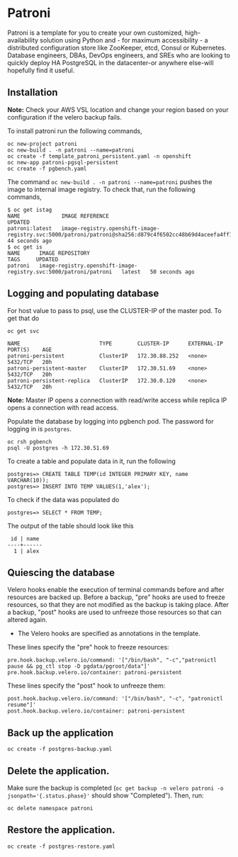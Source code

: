 # Patroni
Patroni is a template for you to create your own customized, high-availability solution using Python and - for maximum accessibility - a distributed configuration store like ZooKeeper, etcd, Consul or Kubernetes. Database engineers, DBAs, DevOps engineers, and SREs who are looking to quickly deploy HA PostgreSQL in the datacenter-or anywhere else-will hopefully find it useful.

## Installation

<b>Note:</b> Check your AWS VSL location and change your region based on your configuration if the velero backup fails.

To install patroni run the following commands,

```
oc new-project patroni
oc new-build . -n patroni --name=patroni
oc create -f template_patroni_persistent.yaml -n openshift
oc new-app patroni-pgsql-persistent 
oc create -f pgbench.yaml
```


The command `oc new-build . -n patroni --name=patroni` pushes the image to internal image registry. To check that, run the following commands,

```
$ oc get istag
NAME             IMAGE REFERENCE                                                                                                                            UPDATED
patroni:latest   image-registry.openshift-image-registry.svc:5000/patroni/patroni@sha256:d879c4f6502cc48b69d4aceefa4ff166b2900ff8d11b30937c59da20e3711aa5   44 seconds ago
$ oc get is
NAME      IMAGE REPOSITORY                                                   TAGS     UPDATED
patroni   image-registry.openshift-image-registry.svc:5000/patroni/patroni   latest   50 seconds ago
```

## Logging and populating database
For host value to pass to psql, use the CLUSTER-IP of the master pod. To get that do

```
oc get svc
```
```
NAME                         TYPE        CLUSTER-IP      EXTERNAL-IP   PORT(S)    AGE
patroni-persistent           ClusterIP   172.30.88.252   <none>        5432/TCP   20h
patroni-persistent-master    ClusterIP   172.30.51.69    <none>        5432/TCP   20h
patroni-persistent-replica   ClusterIP   172.30.0.120    <none>        5432/TCP   20h
```

<b>Note:</b> Master IP opens a connection with read/write access while replica IP opens a connection with read access.



Populate the database by logging into pgbench pod. The password for logging in is `postgres`.
```
oc rsh pgbench
psql -U postgres -h 172.30.51.69
```

To create a table and populate data in it, run the following
```
postgres=> CREATE TABLE TEMP(id INTEGER PRIMARY KEY, name VARCHAR(10));
postgres=> INSERT INTO TEMP VALUES(1,'alex');
```

To check if the data was populated do
```
postgres=> SELECT * FROM TEMP;
```
The output of the table should look like this
```
 id | name 
----+------
  1 | alex

```

## Quiescing the database

Velero hooks enable the execution of terminal commands before and after resources are backed up. Before a backup, "pre" hooks are used to freeze resources, so that they are not modified as the backup is taking place. After a backup, "post" hooks are used to unfreeze those resources so that can altered again.


- The Velero hooks are specified as annotations in the template.

These lines specify the "pre" hook to freeze resources:

```
pre.hook.backup.velero.io/command: '["/bin/bash", "-c","patronictl pause && pg_ctl stop -D pgdata/pgroot/data"]'
pre.hook.backup.velero.io/container: patroni-persistent
```

These lines specify the "post" hook to unfreeze them:

```
post.hook.backup.velero.io/command: '["/bin/bash", "-c", "patronictl resume"]'
post.hook.backup.velero.io/container: patroni-persistent
```

## Back up the application
```
oc create -f postgres-backup.yaml 
```

## Delete the application.
Make sure the backup is completed (`oc get backup -n velero patroni -o jsonpath='{.status.phase}'`
should show "Completed"). Then, run:
```
oc delete namespace patroni
```

## Restore the application.
```
oc create -f postgres-restore.yaml 
```



